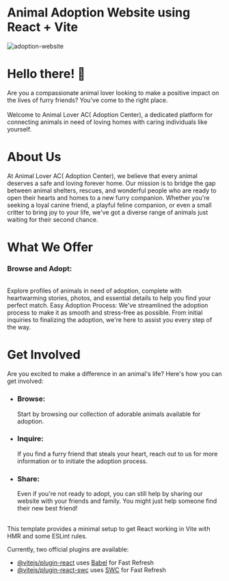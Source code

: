 # Animal Adoption Website using React + Vite

![adoption-website](https://github.com/NelTeano/Animal-Adoption-Website/assets/108077205/dd15019f-c1a3-4ae4-9e3a-9cbaf4966d74)

# Hello there! 👋
 Are you a compassionate animal lover looking to make a positive impact on the lives of furry friends? You've come to the right place.<br><br> Welcome to Animal Lover AC( Adoption Center), a dedicated platform for connecting animals in need of loving homes with caring individuals like yourself.

# About Us
At Animal Lover AC( Adoption Center), we believe that every animal deserves a safe and loving forever home. Our mission is to bridge the gap between animal shelters, rescues, and wonderful people who are ready to open their hearts and homes to a new furry companion. Whether you're seeking a loyal canine friend, a playful feline companion, or even a small critter to bring joy to your life, we've got a diverse range of animals just waiting for their second chance.

# What We Offer
<h3>Browse and Adopt:</h3><br> Explore profiles of animals in need of adoption, complete with heartwarming stories, photos, and essential details to help you find your perfect match.
Easy Adoption Process: We've streamlined the adoption process to make it as smooth and stress-free as possible. From initial inquiries to finalizing the adoption, we're here to assist you every step of the way.

# Get Involved
Are you excited to make a difference in an animal's life? Here's how you can get involved:
<ul>
  <li><h3>Browse:</h3> Start by browsing our collection of adorable animals available for adoption.</li> 
  <li><h3>Inquire:</h3> If you find a furry friend that steals your heart, reach out to us for more information or to initiate the adoption process.</li>
  <li><h3>Share:</h3> Even if you're not ready to adopt, you can still help by sharing our website with your friends and family. You might just help someone find their new best friend!</li>
</ul>

<br>
This template provides a minimal setup to get React working in Vite with HMR and some ESLint rules.

Currently, two official plugins are available:
- [@vitejs/plugin-react](https://github.com/vitejs/vite-plugin-react/blob/main/packages/plugin-react/README.md) uses [Babel](https://babeljs.io/) for Fast Refresh
- [@vitejs/plugin-react-swc](https://github.com/vitejs/vite-plugin-react-swc) uses [SWC](https://swc.rs/) for Fast Refresh
